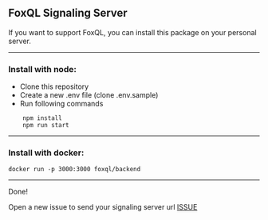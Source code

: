 ## FoxQL Signaling Server
If you want to support FoxQL, you can install this package on your personal server.

---

### Install with node:

* Clone this repository
* Create a new .env file (clone .env.sample)
* Run following commands

```
    npm install
    npm run start
```
---

### Install with docker:

```
docker run -p 3000:3000 foxql/backend
```


---
Done!

Open a new issue to send your signaling server url [ISSUE](https://github.com/foxql/foxql-backend/issues)